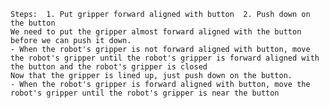 
    Steps:  1. Put gripper forward aligned with button  2. Push down on the button
    We need to put the gripper almost forward aligned with the button before we can push it down.
    - When the robot's gripper is not forward aligned with button, move the robot's gripper until the robot's gripper is forward aligned with the button and the robot's gripper is closed
    Now that the gripper is lined up, just push down on the button.
    - When the robot's gripper is forward aligned with button, move the robot's gripper until the robot's gripper is near the button
